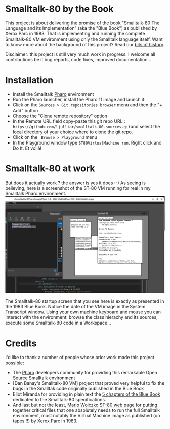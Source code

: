 # Smalltalk-80 by the Book

This project is about delivering the promise of the book "Smalltalk-80 The Language and its Implementation" (aka the "Blue Book") as published by Xerox Parc in 1983. That is implementing and running the complete Smalltalk-80 VM environment using only the Smalltalk language itself. Want to know more about the background of this project? Read our [bits of history](doc/History.md).

Disclaimer: this project is still very much work in progress.  I welcome all contributions be it bug reports, code fixes, improved documentation...

# Installation
* Install the Smalltalk [Pharo](https://www.pharo.org/) environment
* Run the Pharo launcher, install the Pharo 11 image and launch it.
* Click on the `Sources > Git repositories browser` menu and then the "+ Add" button
* Choose the "Clone remote repository" option
* In the Remote URL field  copy-paste this git repo URL  : `https://github.com/ljulliar/smalltalk-80-sources.git`and select the local directory of your choice where to clone the git repo.
* Click on the ` Browse > Playground` menu
* In the Playground window type `ST80VirtualMachine run`. Right click and Do It. Et voilà!

# Smalltalk-80 at work
But does it actually work ? the answer is yes it does :-) As seeing is believing, here is a screenshot of the ST-80 VM running for real in my Smalltalk Pharo environment. 
![Screenshot of the ST-80 VM startup screen ) ](images/ST80-startup-screen.png)

The Smalltalk-80 startup screen that you see here is exactly as presented in the 1983 Blue Book. Notice the date of the VM image in the System Transcript window. Using your own machine keyboard and mouse you can interact with the environment: browse the class hierachy and its sources, execute some Smalltalk-80 code in a Workspace...

# Credits
I'd like to thank a number of people whose prior work made this project possible:
* The [Pharo](https://www.pharo.org/) developers community for providing this remarkable Open Source Smalltalk environment
* [Dan Banay's Smalltalk-80 VM] project that proved very helpful to fix the bugs in the Smalltak code originally published in the Blue Book
* Eliot Miranda for providing in plain text the [5 chapters of the Blue Book](http://www.mirandabanda.org/bluebook/bluebook_imp_toc.html) dedicated to the Smalltalk-80 specifications.
* And last but not the least, [Mario Wolczko ST-80 web page](http://www.wolczko.com/st80/) for putting together critical files that one absolutely needs to run the full Smalltalk environment, most notably the Virtual Machine image as published (on tapes !!) by Xerox Parc in 1983.
